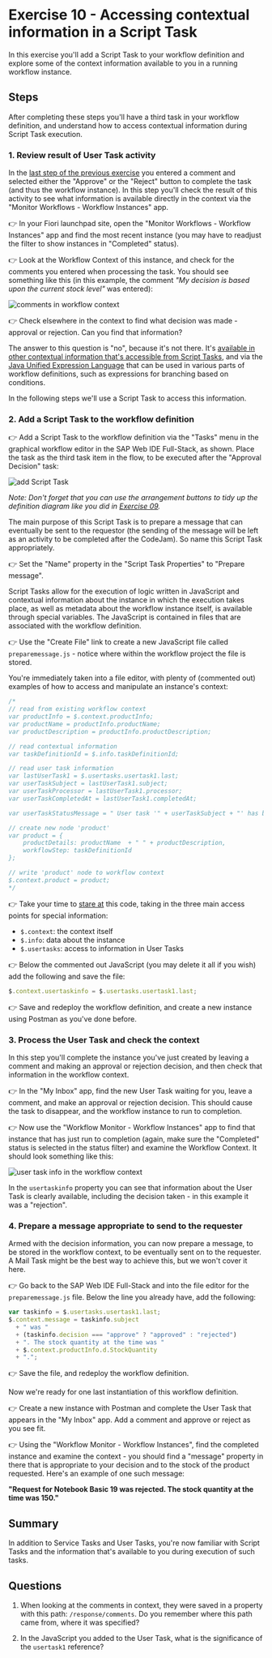 # Exercise 10 - Accessing contextual information in a Script Task

In this exercise you'll add a Script Task to your workflow definition and explore some of the context information available to you in a running workflow instance.

## Steps

After completing these steps you'll have a third task in your workflow definition, and understand how to access contextual information during Script Task execution.

### 1. Review result of User Task activity

In the [last step of the previous exercise](../09#5-try-the-form-out) you entered a comment and selected either the "Approve" or the "Reject" button to complete the task (and thus the workflow instance). In this step you'll check the result of this activity to see what information is available directly in the context via the "Monitor Workflows - Workflow Instances" app.

:point_right: In your Fiori launchpad site, open the "Monitor Workflows - Workflow Instances" app and find the most recent instance (you may have to readjust the filter to show instances in "Completed" status).

:point_right: Look at the Workflow Context of this instance, and check for the comments you entered when processing the task. You should see something like this (in this example, the comment _"My decision is based upon the current stock level"_ was entered):

![comments in workflow context](commentsincontext.png)

:point_right: Check elsewhere in the context to find what decision was made - approval or rejection. Can you find that information?

The answer to this question is "no", because it's not there. It's [available in other contextual information that's accessible from Script Tasks](https://help.sap.com/viewer/e157c391253b4ecd93647bf232d18a83/Cloud/en-US/1a25295cfee142dda232ed14a33c8665.html), and via the [Java Unified Expression Language](https://help.sap.com/viewer/e157c391253b4ecd93647bf232d18a83/Cloud/en-US/9f91b1c0fac3414d9cba1015dea381f1.html) that can be used in various parts of workflow definitions, such as expressions for branching based on conditions.

In the following steps we'll use a Script Task to access this information.

### 2. Add a Script Task to the workflow definition

:point_right: Add a Script Task to the workflow definition via the "Tasks" menu in the graphical workflow editor in the SAP Web IDE Full-Stack, as shown. Place the task as the third task item in the flow, to be executed after the "Approval Decision" task:

![add Script Task](addscripttask.png)

_Note: Don't forget that you can use the arrangement buttons to tidy up the definition diagram like you did in [Exercise 09](../09#2-add-a-user-task-to-the-definition)._

The main purpose of this Script Task is to prepare a message that can eventually be sent to the requestor (the sending of the message will be left as an activity to be completed after the CodeJam). So name this Script Task appropriately.

:point_right: Set the "Name" property in the "Script Task Properties" to "Prepare message".

Script Tasks allow for the execution of logic written in JavaScript and contextual information about the instance in which the execution takes place, as well as metadata about the workflow instance itself, is available through special variables. The JavaScript is contained in files that are associated with the workflow definition.

:point_right: Use the "Create File" link to create a new JavaScript file called `preparemessage.js` - notice where within the workflow project the file is stored.

You're immediately taken into a file editor, with plenty of (commented out) examples of how to access and manipulate an instance's context:

```javascript
/*
// read from existing workflow context
var productInfo = $.context.productInfo;
var productName = productInfo.productName;
var productDescription = productInfo.productDescription;

// read contextual information
var taskDefinitionId = $.info.taskDefinitionId;

// read user task information
var lastUserTask1 = $.usertasks.usertask1.last;
var userTaskSubject = lastUserTask1.subject;
var userTaskProcessor = lastUserTask1.processor;
var userTaskCompletedAt = lastUserTask1.completedAt;

var userTaskStatusMessage = " User task '" + userTaskSubject + "' has been completed by " + userTaskProcessor + " at " + userTaskCompletedAt;

// create new node 'product'
var product = {
    productDetails: productName  + " " + productDescription,
    workflowStep: taskDefinitionId
};

// write 'product' node to workflow context
$.context.product = product;
*/
```

:point_right: Take your time to [stare at](https://langram.org/2019/04/08/es6-reduce-and-pipe/) this code, taking in the three main access points for special information:

- `$.context`: the context itself
- `$.info`: data about the instance
- `$.usertasks`: access to information in User Tasks

:point_right: Below the commented out JavaScript (you may delete it all if you wish) add the following and save the file:

```javascript
$.context.usertaskinfo = $.usertasks.usertask1.last;
```

:point_right: Save and redeploy the workflow definition, and create a new instance using Postman as you've done before.

### 3. Process the User Task and check the context

In this step you'll complete the instance you've just created by leaving a comment and making an approval or rejection decision, and then check that information in the workflow context.

:point_right: In the "My Inbox" app, find the new User Task waiting for you, leave a comment, and make an approval or rejection decision. This should cause the task to disappear, and the workflow instance to run to completion.

:point_right: Now use the "Workflow Monitor - Workflow Instances" app to find that instance that has just run to completion (again, make sure the "Completed" status is selected in the status filter) and examine the Workflow Context. It should look something like this:

![user task info in the workflow context](usertaskinfo.png)

In the `usertaskinfo` property you can see that information about the User Task is clearly available, including the decision taken - in this example it was a "rejection".

### 4. Prepare a message appropriate to send to the requester

Armed with the decision information, you can now prepare a message, to be stored in the workflow context, to be eventually sent on to the requester. A Mail Task might be the best way to achieve this, but we won't cover it here.

:point_right: Go back to the SAP Web IDE Full-Stack and into the file editor for the `preparemessage.js` file. Below the line you already have, add the following:

```javascript
var taskinfo = $.usertasks.usertask1.last;
$.context.message = taskinfo.subject
  + " was "
  + (taskinfo.decision === "approve" ? "approved" : "rejected")
  + ". The stock quantity at the time was "
  + $.context.productInfo.d.StockQuantity
  + ".";
```

:point_right: Save the file, and redeploy the workflow definition.

Now we're ready for one last instantiation of this workflow definition.

:point_right: Create a new instance with Postman and complete the User Task that appears in the "My Inbox" app. Add a comment and approve or reject as you see fit.

:point_right: Using the "Workflow Monitor - Workflow Instances", find the completed instance and examine the context - you should find a "message" property in there that is appropriate to your decision and to the stock of the product requested. Here's an example of one such message:

**"Request for Notebook Basic 19 was rejected. The stock quantity at the time was 150."**


## Summary

In addition to Service Tasks and User Tasks, you're now familiar with Script Tasks and the information that's available to you during execution of such tasks.

## Questions

1. When looking at the comments in context, they were saved in a property with this path: `/response/comments`. Do you remember where this path came from, where it was specified?

1. In the JavaScript you added to the User Task, what is the significance of the `usertask1` reference?
